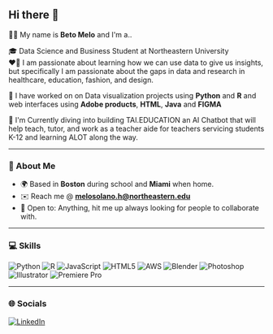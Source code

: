 ## Hi there 👋 

🧍‍♂️ My name is **Beto Melo** and I'm a..

🎓 Data Science and Business Student at Northeastern University  
❤️‍🔥 I am passionate about learning how we can use data to give us insights, but specifically I am passionate about the gaps in data and research in 
healthcare, education, fashion, and design.

📌 I have worked on on Data visualization projects using **Python** and **R** and web interfaces using **Adobe products**, **HTML**, **Java** and **FIGMA**

📌 I'm Currently diving into building TAI.EDUCATION an AI Chatbot that will help teach, tutor, and work as a teacher aide for teachers servicing students K-12
and learning ALOT along the way. 

---

### 📍 About Me
- 🌍 Based in **Boston** during school and **Miami** when home.
- ✉️ Reach me @ **melosolano.h@northeastern.edu**
- 🤝 Open to: Anything, hit me up always looking for people to collaborate with.  

---

### 💻 Skills
![Python](https://img.shields.io/badge/Python-3776AB?style=flat&logo=python&logoColor=white)
![R](https://img.shields.io/badge/R-276DC3?style=flat&logo=r&logoColor=white)
![JavaScript](https://img.shields.io/badge/JavaScript-F7DF1E?style=flat&logo=javascript&logoColor=black)
![HTML5](https://img.shields.io/badge/HTML5-E34F26?style=flat&logo=html5&logoColor=white)
![AWS](https://img.shields.io/badge/AWS-232F3E?style=flat&logo=amazon-aws&logoColor=white)
![Blender](https://img.shields.io/badge/Blender-F5792A?style=flat&logo=blender&logoColor=white)
![Photoshop](https://img.shields.io/badge/Photoshop-31A8FF?style=flat&logo=adobe-photoshop&logoColor=white)
![Illustrator](https://img.shields.io/badge/Illustrator-FF9A00?style=flat&logo=adobe-illustrator&logoColor=white)
![Premiere Pro](https://img.shields.io/badge/Premiere%20Pro-9999FF?style=flat&logo=adobe-premiere-pro&logoColor=white)

---

### 🌐 Socials
[![LinkedIn](https://img.shields.io/badge/LinkedIn-0077B5?style=flat&logo=linkedin&logoColor=white)](www.linkedin.com/in/hmelosolano)
